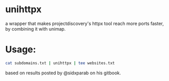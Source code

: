 # unihttpx
a wrapper that makes projectdiscovery's httpx tool reach more ports faster, by combining it with unimap.

# Usage:
```bash
cat subdomains.txt | unihttpx | tee websites.txt
```

based on results posted by @sidxparab on his gitbook.
